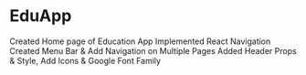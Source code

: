 # EduApp
Created Home page of Education App
Implemented React Navigation
Created Menu Bar & Add Navigation on Multiple Pages
Added Header Props & Style, Add Icons & Google Font Family
